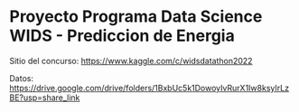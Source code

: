 # Proyecto Programa Data Science WIDS - Prediccion de Energia

Sitio del concurso: https://www.kaggle.com/c/widsdatathon2022

Datos: https://drive.google.com/drive/folders/1BxbUc5k1DowoyIvRurX1Iw8ksyIrLzBE?usp=share_link
